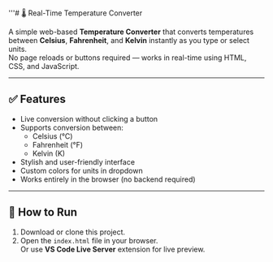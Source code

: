 '''# 🌡 Real-Time Temperature Converter

A simple web-based **Temperature Converter** that converts temperatures between **Celsius**, **Fahrenheit**, and **Kelvin** instantly as you type or select units.  
No page reloads or buttons required — works in real-time using HTML, CSS, and JavaScript.

---

## ✅ Features
- Live conversion without clicking a button  
- Supports conversion between:
    - Celsius (°C)
    - Fahrenheit (°F)
    - Kelvin (K)
- Stylish and user-friendly interface  
- Custom colors for units in dropdown  
- Works entirely in the browser (no backend required)

---

## 🚀 How to Run
1. Download or clone this project.  
2. Open the `index.html` file in your browser.  
   Or use **VS Code Live Server** extension for live preview.

```bash'''

 
